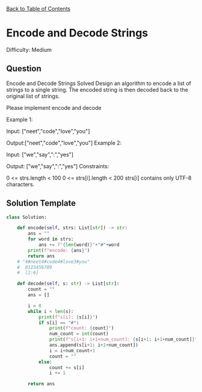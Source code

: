 [Back to Table of Contents](../../README.md)

# Encode and Decode Strings
Difficulty: Medium

## Question
Encode and Decode Strings
Solved 
Design an algorithm to encode a list of strings to a single string. The encoded string is then decoded back to the original list of strings.

Please implement encode and decode

Example 1:

Input: ["neet","code","love","you"]

Output:["neet","code","love","you"]
Example 2:

Input: ["we","say",":","yes"]

Output: ["we","say",":","yes"]
Constraints:

0 <= strs.length < 100
0 <= strs[i].length < 200
strs[i] contains only UTF-8 characters.

## Solution Template
```python
class Solution:

    def encode(self, strs: List[str]) -> str:
        ans = ""
        for word in strs:
            ans += f"{len(word)}"+"#"+word
        print(f"encode: {ans}")
        return ans
    # "4#neet4#code4#love3#you"
    #  0123456789
    #  [2:6]

    def decode(self, s: str) -> List[str]:
        count = ""
        ans = []

        i = 0
        while i < len(s):
            print(f"s[i]: {s[i]}")
            if s[i] == "#":
                print(f"count: {count}")
                num_count = int(count)
                print(f"s[i+1: i+1+num_count]: {s[i+1: i+1+num_count]}")
                ans.append(s[i+1: i+1+num_count])
                i = i+num_count+1
                count = ""
            else:
                count += s[i]
                i += 1

        return ans
```
